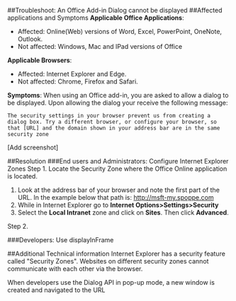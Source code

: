 ##Troubleshoot: An Office Add-in Dialog cannot be displayed
##Affected applications and Symptoms
**Applicable Office Applications**: 
- Affected: Online(Web) versions of Word, Excel, PowerPoint, OneNote, Outlook. 
- Not affected: Windows, Mac and IPad versions of Office

**Applicable Browsers**: 
- Affected: Internet Explorer and Edge. 
- Not affected: Chrome, Firefox and Safari. 

**Symptoms**: 
When using an Office add-in, you are asked to allow a dialog to be displayed. Upon allowing the dialog your receive the following message: 

```
The security settings in your browser prevent us from creating a dialog box. Try a different browser, or configure your browser, so that [URL] and the domain shown in your address bar are in the same security zone
```
[Add screenshot]

##Resolution
###End users and Administrators: Configure Internet Explorer Zones
Step 1. Locate the Security Zone where the Office Online application is located. 
1. Look at the address bar of your browser and note the first part of the URL. In the example below that path is: http://msft-my.spoppe.com
2. While in Internet Explorer go to **Internet Options>Settings>Security**
3. Select the **Local Intranet** zone and click on **Sites**. Then click **Advanced**. 

Step 2. 

###Developers: Use displayInFrame


##Additional Technical information
Internet Explorer has a security feature called "Security Zones". Websites on different security zones cannot communicate with each other via the browser. 

When developers use the Dialog API in pop-up mode, a new window is created and navigated to the URL 
